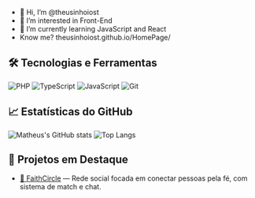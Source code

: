 - 👋 Hi, I’m @theusinhoiost
- 👀 I’m interested in Front-End
- 🌱 I’m currently learning JavaScript and React
- Know me? theusinhoiost.github.io/HomePage/
<!---
theusinhoiost/theusinhoiost is a ✨ special ✨ repository because its `README.md` (this file) appears on your GitHub profile.
You can click the Preview link to take a look at your changes.
--->
## 🛠️ Tecnologias e Ferramentas
![PHP](https://img.shields.io/badge/-PHP-777BB4?style=flat&logo=php&logoColor=white)
![TypeScript](https://img.shields.io/badge/-TypeScript-3178C6?style=flat&logo=typescript&logoColor=white)
![JavaScript](https://img.shields.io/badge/-JavaScript-F7DF1E?style=flat&logo=javascript&logoColor=black)
![Git](https://img.shields.io/badge/-Git-F05032?style=flat&logo=git&logoColor=white)


## 📈 Estatísticas do GitHub
![Matheus's GitHub stats](https://github-readme-stats.vercel.app/api?username=theusinhoiost&show_icons=true&theme=dracula&hide_border=true)
![Top Langs](https://github-readme-stats.vercel.app/api/top-langs/?username=theusinhoiost&layout=compact&theme=dracula&hide_border=true)

## 📂 Projetos em Destaque
- [🔗 FaithCircle](https://github.com/theusinhoiost/faithcircle) — Rede social focada em conectar pessoas pela fé, com sistema de match e chat.
